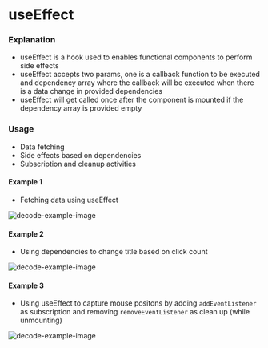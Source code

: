 
# useEffect

### Explanation

- useEffect is a hook used to enables functional components to perform side effects
- useEffect accepts two params, one is a callback function to be executed and dependency array where the callback will be executed when there is a data change in provided dependencies
- useEffect will get called once after the component is mounted if the dependency array is provided empty

### Usage

- Data fetching
- Side effects based on dependencies
- Subscription and cleanup activities

#### Example 1

- Fetching data using useEffect

![decode-example-image](https://i.ibb.co/9Hmk6LX/Screenshot-from-2024-03-18-14-19-07.png)

#### Example 2

- Using dependencies to change title based on click count

![decode-example-image](https://i.ibb.co/p0GvF2p/Screenshot-from-2024-03-18-14-22-14.png)

#### Example 3

- Using useEffect to capture mouse positons by adding `addEventListener` as subscription and removing `removeEventListener` as clean up (while unmounting)

![decode-example-image](https://i.ibb.co/N3CZsYQ/Screenshot-from-2024-03-18-14-26-45.png)
